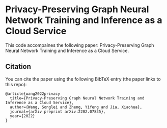 # Privacy-Preserving Graph Neural Network Training and Inference as a Cloud Service

This code accompaines the following paper: Privacy-Preserving Graph Neural Network Training and Inference as a Cloud Service.


## Citation
You can cite the paper using the following BibTeX entry (the paper links to this repo):
```
@article{wang2022privacy
  title={Privacy-Preserving Graph Neural Network Training and Inference as a Cloud Service},
  author={Wang, Songlei and Zheng, Yifeng and Jia, Xiaohua},
  journal={arXiv preprint arXiv:2202.07835},
  year={2022}
}
```
